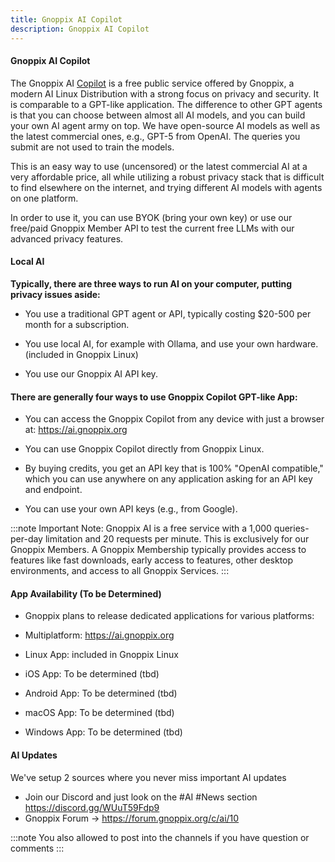 ```yaml
---
title: Gnoppix AI Copilot
description: Gnoppix AI Copilot  
---
```


#### Gnoppix AI Copilot


The Gnoppix AI [Copilot](https://wiki.gnoppix.org/community/pilot) is a free public service offered by Gnoppix, a modern AI Linux Distribution with a strong focus on privacy and security. It is comparable to a GPT-like application. The difference to other GPT agents is that you can choose between almost all AI models, and you can build your own AI agent army on top. We have open-source AI models as well as the latest commercial ones, e.g., GPT-5 from OpenAI. The queries you submit are not used to train the models.

This is an easy way to use (uncensored) or the latest commercial AI at a very affordable price, all while utilizing a robust privacy stack that is difficult to find elsewhere on the internet, and trying different AI models with agents on one platform.


In order to use it, you can use BYOK (bring your own key) or use our free/paid Gnoppix Member API to test the current free LLMs with our advanced privacy features.

#### Local AI

**Typically, there are three ways to run AI on your computer, putting privacy issues aside:**

* You use a traditional GPT agent or API, typically costing $20-500 per month for a subscription.

* You use local AI, for example with Ollama, and use your own hardware. (included in Gnoppix Linux)

* You use our Gnoppix AI API key.

#### There are generally four ways to use Gnoppix Copilot GPT-like App:

* You can access the Gnoppix Copilot from any device with just a browser at: https://ai.gnoppix.org

* You can use Gnoppix Copilot directly from Gnoppix Linux.

* By buying credits, you get an API key that is 100% "OpenAI compatible," which you can use anywhere on any application asking for an API key and endpoint.

* You can use your own API keys (e.g., from Google).

:::note
Important Note: Gnoppix AI is a free service with a 1,000 queries-per-day limitation and 20 requests per minute. This is exclusively for our Gnoppix Members. A Gnoppix Membership typically provides access to features like fast downloads, early access to features, other desktop environments, and access to all Gnoppix Services.
:::

#### App Availability (To be Determined)

* Gnoppix plans to release dedicated applications for various platforms:

* Multiplatform: https://ai.gnoppix.org

* Linux App: included in Gnoppix Linux

* iOS App: To be determined (tbd)

* Android App: To be determined (tbd)

* macOS App: To be determined (tbd)

* Windows App: To be determined (tbd)


#### AI Updates

We've setup 2 sources where you never miss important AI updates

* Join our Discord and just look on the #AI #News section https://discord.gg/WUuT59Fdp9
* Gnoppix Forum -> https://forum.gnoppix.org/c/ai/10

:::note
You also allowed to post into the channels if you have question or comments 
:::


